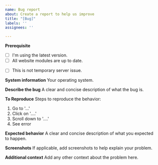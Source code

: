 ```yaml
---
name: Bug report
about: Create a report to help us improve
title: "[Bug]"
labels: ''
assignees: ''

---
```


**Prerequisite**
- [ ] I'm using the latest version.
- [ ] All website modules are up to date.
<!-- Check the website first with your browser -->
- [ ] This is not temporary server issue.

**System information**
Your operating system.

**Describe the bug**
A clear and concise description of what the bug is.

**To Reproduce**
Steps to reproduce the behavior:
1. Go to '...'
2. Click on '....'
3. Scroll down to '....'
4. See error

**Expected behavior**
A clear and concise description of what you expected to happen.

**Screenshots**
If applicable, add screenshots to help explain your problem.

**Additional context**
Add any other context about the problem here.
